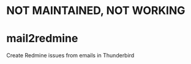 NOT MAINTAINED, NOT WORKING
===========================

mail2redmine
============

Create Redmine issues from emails in Thunderbird
